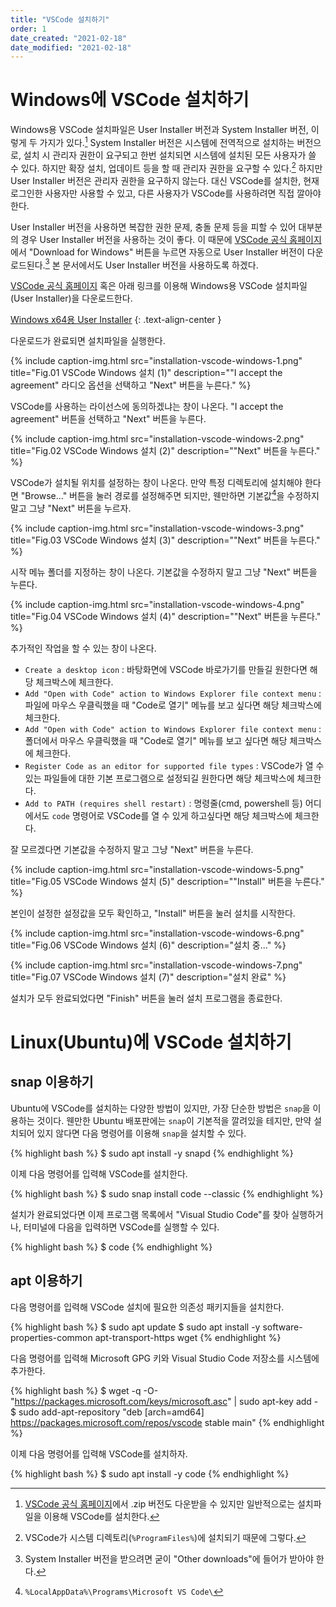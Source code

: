 ```yaml
---
title: "VSCode 설치하기"
order: 1
date_created: "2021-02-18"
date_modified: "2021-02-18"
---
```


# Windows에 VSCode 설치하기

Windows용 VSCode 설치파일은 User Installer 버전과 System Installer 버전, 이렇게 두 가지가 있다.[^1] System Installer 버전은 시스템에 전역적으로 설치하는 버전으로, 설치 시 관리자 권한이 요구되고 한번 설치되면 시스템에 설치된 모든 사용자가 쓸 수 있다. 하지만 확장 설치, 업데이트 등을 할 때 관리자 권한을 요구할 수 있다.[^2] 하지만 User Installer 버전은 관리자 권한을 요구하지 않는다. 대신 VSCode를 설치한, 현재 로그인한 사용자만 사용할 수 있고, 다른 사용자가 VSCode를 사용하려면 직접 깔아야 한다.

[^1]: [VSCode 공식 홈페이지](https://code.visualstudio.com/)에서 .zip 버전도 다운받을 수 있지만 일반적으로는 설치파일을 이용해 VSCode를 설치한다.
[^2]: VSCode가 시스템 디렉토리(`%ProgramFiles%`)에 설치되기 때문에 그렇다.

User Installer 버전을 사용하면 복잡한 권한 문제, 충돌 문제 등을 피할 수 있어 대부분의 경우 User Installer 버전을 사용하는 것이 좋다. 이 때문에 [VSCode 공식 홈페이지](https://code.visualstudio.com/)에서 "Download for Windows" 버튼을 누르면 자동으로 User Installer 버전이 다운로드된다.[^3] 본 문서에서도 User Installer 버전을 사용하도록 하겠다.

[^3]: System Installer 버전을 받으려면 굳이 "Other downloads"에 들어가 받아야 한다.

[VSCode 공식 홈페이지](https://code.visualstudio.com/) 혹은 아래 링크를 이용해 Windows용 VSCode 설치파일(User Installer)을 다운로드한다.

[Windows x64용 User Installer](https://aka.ms/win32-x64-user-stable)
{: .text-align-center }

다운로드가 완료되면 설치파일을 실행한다.

{% include caption-img.html src="installation-vscode-windows-1.png" title="Fig.01 VSCode Windows 설치 (1)" description="\"I accept the agreement\" 라디오 옵션을 선택하고 \"Next\" 버튼을 누른다." %}

VSCode를 사용하는 라이선스에 동의하겠냐는 창이 나온다. "I accept the agreement" 버튼을 선택하고 "Next" 버튼을 누른다.

{% include caption-img.html src="installation-vscode-windows-2.png" title="Fig.02 VSCode Windows 설치 (2)" description="\"Next\" 버튼을 누른다." %}

VSCode가 설치될 위치를 설정하는 창이 나온다. 만약 특정 디렉토리에 설치해야 한다면 "Browse..." 버튼을 눌러 경로를 설정해주면 되지만, 웬만하면 기본값[^4]을 수정하지 말고 그냥 "Next" 버튼을 누르자.

[^4]: `%LocalAppData%\Programs\Microsoft VS Code\`

{% include caption-img.html src="installation-vscode-windows-3.png" title="Fig.03 VSCode Windows 설치 (3)" description="\"Next\" 버튼을 누른다." %}

시작 메뉴 폴더를 지정하는 창이 나온다. 기본값을 수정하지 말고 그냥 "Next" 버튼을 누른다.

{% include caption-img.html src="installation-vscode-windows-4.png" title="Fig.04 VSCode Windows 설치 (4)" description="\"Next\" 버튼을 누른다." %}

추가적인 작업을 할 수 있는 창이 나온다.

- `Create a desktop icon` : 바탕화면에 VSCode 바로가기를 만들길 원한다면 해당 체크박스에 체크한다.
- `Add "Open with Code" action to Windows Explorer file context menu` : 파일에 마우스 우클릭했을 때 "Code로 열기" 메뉴를 보고 싶다면 해당 체크박스에 체크한다.
- `Add "Open with Code" action to Windows Explorer file context menu` : 폴더에서 마우스 우클릭했을 때 "Code로 열기" 메뉴를 보고 싶다면 해당 체크박스에 체크한다.
- `Register Code as an editor for supported file types` : VSCode가 열 수 있는 파일들에 대한 기본 프로그램으로 설정되길 원한다면 해당 체크박스에 체크한다.
- `Add to PATH (requires shell restart)` : 명령줄(cmd, powershell 등) 어디에서도 `code` 명령어로 VSCode를 열 수 있게 하고싶다면 해당 체크박스에 체크한다.

잘 모르겠다면 기본값을 수정하지 말고 그냥 "Next" 버튼을 누른다.

{% include caption-img.html src="installation-vscode-windows-5.png" title="Fig.05 VSCode Windows 설치 (5)" description="\"Install\" 버튼을 누른다." %}

본인이 설정한 설정값을 모두 확인하고, "Install" 버튼을 눌러 설치를 시작한다.

{% include caption-img.html src="installation-vscode-windows-6.png" title="Fig.06 VSCode Windows 설치 (6)" description="설치 중..." %}

{% include caption-img.html src="installation-vscode-windows-7.png" title="Fig.07 VSCode Windows 설치 (7)" description="설치 완료" %}

설치가 모두 완료되었다면 "Finish" 버튼을 눌러 설치 프로그램을 종료한다.

# Linux(Ubuntu)에 VSCode 설치하기

## snap 이용하기

Ubuntu에 VSCode를 설치하는 다양한 방법이 있지만, 가장 단순한 방법은 `snap`을 이용하는 것이다. 웬만한 Ubuntu 배포판에는 `snap`이 기본적을 깔려있을 테지만, 만약 설치되어 있지 않다면 다음 명령어를 이용해 `snap`을 설치할 수 있다.

{% highlight bash %}
$ sudo apt install -y snapd
{% endhighlight %}

이제 다음 명령어를 입력해 VSCode를 설치한다.

{% highlight bash %}
$ sudo snap install code --classic
{% endhighlight %}

설치가 완료되었다면 이제 프로그램 목록에서 "Visual Studio Code"를 찾아 실행하거나, 터미널에 다음을 입력하면 VSCode를 실행할 수 있다.

{% highlight bash %}
$ code
{% endhighlight %}

## apt 이용하기

다음 명령어를 입력해 VSCode 설치에 필요한 의존성 패키지들을 설치한다.

{% highlight bash %}
$ sudo apt update
$ sudo apt install -y software-properties-common apt-transport-https wget
{% endhighlight %}

다음 명령어를 입력해 Microsoft GPG 키와 Visual Studio Code 저장소를 시스템에 추가한다.

{% highlight bash %}
$ wget -q -O- "https://packages.microsoft.com/keys/microsoft.asc" | sudo apt-key add -
$ sudo add-apt-repository "deb [arch=amd64] https://packages.microsoft.com/repos/vscode stable main"
{% endhighlight %}

이제 다음 명령어를 입력해 VSCode를 설치하자.

{% highlight bash %}
$ sudo apt install -y code
{% endhighlight %}